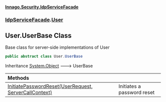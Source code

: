 #### [Innago\.Security\.IdpServiceFacade](../../../index.md 'index')
### [IdpServiceFacade](../../index.md 'IdpServiceFacade').[User](../index.md 'IdpServiceFacade\.User')

## User\.UserBase Class

Base class for server\-side implementations of User

```csharp
public abstract class User.UserBase
```

Inheritance [System\.Object](https://learn.microsoft.com/en-us/dotnet/api/system.object 'System\.Object') &#129106; UserBase

| Methods | |
| :--- | :--- |
| [InitiatePasswordReset\(UserRequest, ServerCallContext\)](InitiatePasswordReset(UserRequest,ServerCallContext).md 'IdpServiceFacade\.User\.UserBase\.InitiatePasswordReset\(IdpServiceFacade\.UserRequest, Grpc\.Core\.ServerCallContext\)') | Initiates a password reset |
